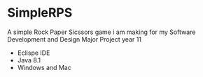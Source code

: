 # SimpleRPS
A simple Rock Paper Sicssors game i am making for my Software Development and Design Major Project year 11

* Eclispe IDE
* Java 8.1
* Windows and Mac
